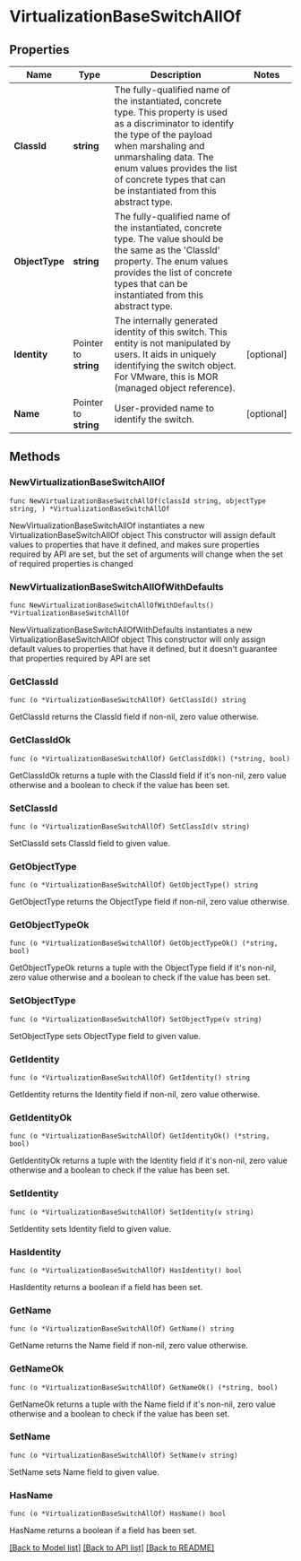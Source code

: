 # VirtualizationBaseSwitchAllOf

## Properties

Name | Type | Description | Notes
------------ | ------------- | ------------- | -------------
**ClassId** | **string** | The fully-qualified name of the instantiated, concrete type. This property is used as a discriminator to identify the type of the payload when marshaling and unmarshaling data. The enum values provides the list of concrete types that can be instantiated from this abstract type. | 
**ObjectType** | **string** | The fully-qualified name of the instantiated, concrete type. The value should be the same as the &#39;ClassId&#39; property. The enum values provides the list of concrete types that can be instantiated from this abstract type. | 
**Identity** | Pointer to **string** | The internally generated identity of this switch. This entity is not manipulated by users. It aids in uniquely identifying the switch object. For VMware, this is MOR (managed object reference). | [optional] 
**Name** | Pointer to **string** | User-provided name to identify the switch. | [optional] 

## Methods

### NewVirtualizationBaseSwitchAllOf

`func NewVirtualizationBaseSwitchAllOf(classId string, objectType string, ) *VirtualizationBaseSwitchAllOf`

NewVirtualizationBaseSwitchAllOf instantiates a new VirtualizationBaseSwitchAllOf object
This constructor will assign default values to properties that have it defined,
and makes sure properties required by API are set, but the set of arguments
will change when the set of required properties is changed

### NewVirtualizationBaseSwitchAllOfWithDefaults

`func NewVirtualizationBaseSwitchAllOfWithDefaults() *VirtualizationBaseSwitchAllOf`

NewVirtualizationBaseSwitchAllOfWithDefaults instantiates a new VirtualizationBaseSwitchAllOf object
This constructor will only assign default values to properties that have it defined,
but it doesn't guarantee that properties required by API are set

### GetClassId

`func (o *VirtualizationBaseSwitchAllOf) GetClassId() string`

GetClassId returns the ClassId field if non-nil, zero value otherwise.

### GetClassIdOk

`func (o *VirtualizationBaseSwitchAllOf) GetClassIdOk() (*string, bool)`

GetClassIdOk returns a tuple with the ClassId field if it's non-nil, zero value otherwise
and a boolean to check if the value has been set.

### SetClassId

`func (o *VirtualizationBaseSwitchAllOf) SetClassId(v string)`

SetClassId sets ClassId field to given value.


### GetObjectType

`func (o *VirtualizationBaseSwitchAllOf) GetObjectType() string`

GetObjectType returns the ObjectType field if non-nil, zero value otherwise.

### GetObjectTypeOk

`func (o *VirtualizationBaseSwitchAllOf) GetObjectTypeOk() (*string, bool)`

GetObjectTypeOk returns a tuple with the ObjectType field if it's non-nil, zero value otherwise
and a boolean to check if the value has been set.

### SetObjectType

`func (o *VirtualizationBaseSwitchAllOf) SetObjectType(v string)`

SetObjectType sets ObjectType field to given value.


### GetIdentity

`func (o *VirtualizationBaseSwitchAllOf) GetIdentity() string`

GetIdentity returns the Identity field if non-nil, zero value otherwise.

### GetIdentityOk

`func (o *VirtualizationBaseSwitchAllOf) GetIdentityOk() (*string, bool)`

GetIdentityOk returns a tuple with the Identity field if it's non-nil, zero value otherwise
and a boolean to check if the value has been set.

### SetIdentity

`func (o *VirtualizationBaseSwitchAllOf) SetIdentity(v string)`

SetIdentity sets Identity field to given value.

### HasIdentity

`func (o *VirtualizationBaseSwitchAllOf) HasIdentity() bool`

HasIdentity returns a boolean if a field has been set.

### GetName

`func (o *VirtualizationBaseSwitchAllOf) GetName() string`

GetName returns the Name field if non-nil, zero value otherwise.

### GetNameOk

`func (o *VirtualizationBaseSwitchAllOf) GetNameOk() (*string, bool)`

GetNameOk returns a tuple with the Name field if it's non-nil, zero value otherwise
and a boolean to check if the value has been set.

### SetName

`func (o *VirtualizationBaseSwitchAllOf) SetName(v string)`

SetName sets Name field to given value.

### HasName

`func (o *VirtualizationBaseSwitchAllOf) HasName() bool`

HasName returns a boolean if a field has been set.


[[Back to Model list]](../README.md#documentation-for-models) [[Back to API list]](../README.md#documentation-for-api-endpoints) [[Back to README]](../README.md)


